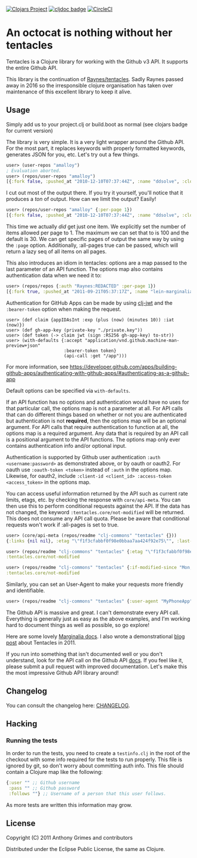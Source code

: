 [![Clojars Project](https://img.shields.io/clojars/v/irresponsible/tentacles.svg)](https://clojars.org/irresponsible/tentacles)
[![cljdoc badge](https://cljdoc.org/badge/irresponsible/tentacles)](https://cljdoc.org/d/irresponsible/tentacles/CURRENT)
[![CircleCI](https://circleci.com/gh/clj-commons/tentacles.svg?style=svg)](https://circleci.com/gh/clj-commons/tentacles)

# An octocat is nothing without her tentacles

Tentacles is a Clojure library for working with the Github v3 API. It supports the entire Github API.

This library is the continuation of [Raynes/tentacles](https://github.com/Raynes/tentacles). Sadly Raynes passed away in 2016 so the irresponsible clojure organisation has taken over maintenance of this excellent library to keep it alive.

## Usage

Simply add us to your project.clj or build.boot as normal (see clojars badge for current version)

The library is very simple. It is a very light wrapper around the Github API. For the most part, it replaces keywords with properly formatted keywords, generates JSON for you, etc. Let's try out a few things.

```clojure
user> (user-repos "amalloy")
; Evaluation aborted.
user> (repos/user-repos "amalloy")
[{:fork false, :pushed_at "2010-12-10T07:37:44Z", :name "ddsolve", :clone_url "https://github.com/amalloy/ddsolve.git", :watchers 1, :updated_at "2011-10-04T02:51:53Z", :html_url "https://github.com/amalloy/ddsolve", :owner {:avatar_url "https://secure.gravatar.com/avatar/1c6d7ce3810fd23f0823bf1df5103cd3?d=https://a248.e.akamai.net/assets.github.com%2Fimages%2Fgravatars%2Fgravatar-140.png", :url "https://api.github.com/users/amalloy", :gravatar_id "1c6d7ce3810fd23f0823bf1df5103cd3", :login "amalloy", :id 368685}, :language "Clojure", :size 1704, :created_at "2010-08-18T16:37:47Z", :private false, :homepage "", :git_url "git://github.com/amalloy/ddsolve.git", :url "https://api.github.com/repos/amalloy/ddsolve", :master_branch nil, :ssh_url "git@github.com:amalloy/ddsolve.git", :open_issues 0, :id 846605, :forks 1, :svn_url "https://svn.github.com/amalloy/ddsolve", :description "Double-dummy solver for contract bridge"} ...]
```

I cut out most of the output there. If you try it yourself, you'll notice that it produces a *ton* of output. How can we limit the output? Easily!

```clojure
user> (repos/user-repos "amalloy" {:per-page 1})
[{:fork false, :pushed_at "2010-12-10T07:37:44Z", :name "ddsolve", :clone_url "https://github.com/amalloy/ddsolve.git", :watchers 1, :updated_at "2011-10-04T02:51:53Z", :html_url "https://github.com/amalloy/ddsolve", :owner {:avatar_url "https://secure.gravatar.com/avatar/1c6d7ce3810fd23f0823bf1df5103cd3?d=https://a248.e.akamai.net/assets.github.com%2Fimages%2Fgravatars%2Fgravatar-140.png", :url "https://api.github.com/users/amalloy", :login "amalloy", :gravatar_id "1c6d7ce3810fd23f0823bf1df5103cd3", :id 368685}, :language "Clojure", :size 1704, :created_at "2010-08-18T16:37:47Z", :private false, :homepage "", :git_url "git://github.com/amalloy/ddsolve.git", :url "https://api.github.com/repos/amalloy/ddsolve", :master_branch nil, :ssh_url "git@github.com:amalloy/ddsolve.git", :open_issues 0, :id 846605, :forks 1, :svn_url "https://svn.github.com/amalloy/ddsolve", :description "Double-dummy solver for contract bridge"}]
```

This time we actually *did* get just one item. We explicitly set the number of items allowed per page to 1. The maximum we can set that to is 100 and the default is 30. We can get specific pages of output the same way by using the `:page` option. Additionally, :all-pages true can be passed, which will return a lazy seq of all items on all pages.

This also introduces an idiom in tentacles: options are a map passed to the last parameter of an API function. The options map also contains authentication data when we need it to:

```clojure
user> (repos/repos {:auth "Raynes:REDACTED" :per-page 1})
[{:fork true, :pushed_at "2011-09-21T05:37:17Z", :name "lein-marginalia", :clone_url "https://github.com/Raynes/lein-marginalia.git", :watchers 1, :updated_at "2011-11-23T03:27:47Z", :html_url "https://github.com/Raynes/lein-marginalia", :owner {:login "Raynes", :avatar_url "https://secure.gravatar.com/avatar/54222b6321f0504e0a312c24e97adfc1?d=https://a248.e.akamai.net/assets.github.com%2Fimages%2Fgravatars%2Fgravatar-140.png", :url "https://api.github.com/users/Raynes", :gravatar_id "54222b6321f0504e0a312c24e97adfc1", :id 54435}, :language "Clojure", :size 180, :created_at "2011-11-23T03:27:47Z", :private false, :homepage "", :git_url "git://github.com/Raynes/lein-marginalia.git", :url "https://api.github.com/repos/Raynes/lein-marginalia", :master_branch nil, :ssh_url "git@github.com:Raynes/lein-marginalia.git", :open_issues 0, :id 2832999, :forks 0, :svn_url "https://svn.github.com/Raynes/lein-marginalia", :description "A Marginalia plugin to Leiningen "}]
```

Authentication for GitHub Apps can be made by using [clj-jwt](https://github.com/liquidz/clj-jwt) and the `:bearer-token` option when making the request.

```
user> (def claim {appIDAsInt :exp (plus (now) (minutes 10)) :iat (now)})
user> (def gh-app-key (private-key "./private.key"))
user> (def token (-> claim jwt (sign :RS256 gh-app-key) to-str))
user> (with-defaults {:accept "application/vnd.github.machine-man-preview+json"
                      :bearer-token token}
                      (api-call :get "/app")))
```

For more information, see https://developer.github.com/apps/building-github-apps/authenticating-with-github-apps/#authenticating-as-a-github-app

Default options can be specified via `with-defaults`.

If an API function has no options and authentication would have no uses for that particular call, the options map is not a parameter at all. For API calls that can do different things based on whether or not you are authenticated but authentication is not **required**, then the options map will be an optional argument. For API calls that require authentication to function at all, the options map is a required argument. Any data that is required by an API call is a positional argument to the API functions. The options map only ever contains authentication info and/or optional input.

Authentication is supported by Github user authentication `:auth <username:password>` as demonstrated above, or by oauth or oauth2.  For oauth use `:oauth-token <token>` instead of `:auth` in the options map.  Likewise, for oauth2, include `:client-id <client_id> :access-token <access_token>` in the options map.

You can access useful information returned by the API such as current
rate limits, etags, etc. by checking the response with `core/api-meta`. You can then use this to perform conditional requests against the API. If the data has not changed, the keyword `:tentacles.core/not-modified` will be returned. This does not consume any API call quota. Please be aware that conditional requests won't work if :all-pages is set to true.

```clojure
user> (core/api-meta (repos/readme "clj-commons" "tentacles" {}))
{:links {nil nil}, :etag "\"f1f3cfabbf0f98e0bbaa7aa424f92e75\"", :last-modified "Mon, 28 Jan 2013 21:13:48 GMT", :call-limit 60, :call-remaining 59}

user> (repos/readme "clj-commons" "tentacles" {:etag "\"f1f3cfabbf0f98e0bbaa7aa424f92e75\""})
:tentacles.core/not-modified

user> (repos/readme "clj-commons" "tentacles" {:if-modified-since "Mon, 28 Jan 2013 21:13:48 GMT"})
:tentacles.core/not-modified
```

Similarly, you can set an User-Agent to make your requests more friendly and identifiable.

```clojure
user> (repos/readme "clj-commons" "tentacles" {:user-agent "MyPhoneApp"})
```

The Github API is massive and great. I can't demonstrate every API call. Everything is generally just as easy as the above examples, and I'm working hard to document things as well as possible, so go explore!

Here are some lovely [Marginalia docs](http://irresponsible.github.io/tentacles/). I also wrote a demonstrational [blog post](http://blog.raynes.me/blog/2011/12/02/waving-our-tentacles/) about Tentacles in 2011.

If you run into something that isn't documented well or you don't understand, look for the API call on the Github API [docs](http://developer.github.com/v3/). If you feel like it, please submit a pull request with improved documentation. Let's make this the most impressive Github API library around!

## Changelog

You can consult the changelog here: [CHANGELOG](https://github.com/clj-commons/tentacles/blob/master/CHANGELOG).

## Hacking

### Running the tests

In order to run the tests, you need to create a `testinfo.clj` in the root of the checkout with some info required for the tests to run properly. This file is ignored by git, so don't worry about committing auth info. This file should contain a Clojure map like the following:

```clojure
{:user "" ;; Github username
 :pass "" ;; Github password
 :follows ""} ;; Username of a person that this user follows.
```

As more tests are written this information may grow.

## License

Copyright (C) 2011 Anthony Grimes and contributors

Distributed under the Eclipse Public License, the same as Clojure.
